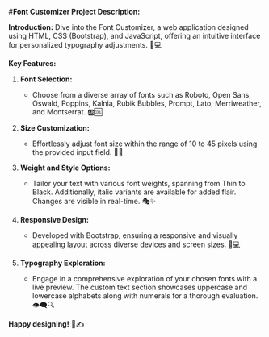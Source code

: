#**Font Customizer Project Description:**

**Introduction:**
Dive into the Font Customizer, a web application designed using HTML, CSS (Bootstrap), and JavaScript, offering an intuitive interface for personalized typography adjustments. 🎨💻

**Key Features:**

1. **Font Selection:**
   - Choose from a diverse array of fonts such as Roboto, Open Sans, Oswald, Poppins, Kalnia, Rubik Bubbles, Prompt, Lato, Merriweather, and Montserrat. 🆎🆒

2. **Size Customization:**
   - Effortlessly adjust font size within the range of 10 to 45 pixels using the provided input field. 📏🔠

3. **Weight and Style Options:**
   - Tailor your text with various font weights, spanning from Thin to Black. Additionally, italic variants are available for added flair. Changes are visible in real-time. 🎭✨

4. **Responsive Design:**
   - Developed with Bootstrap, ensuring a responsive and visually appealing layout across diverse devices and screen sizes. 📱💻

5. **Typography Exploration:**
   - Engage in a comprehensive exploration of your chosen fonts with a live preview. The custom text section showcases uppercase and lowercase alphabets along with numerals for a thorough evaluation. 👁️‍🗨️🔍

**Happy designing!** 🌈✍️
